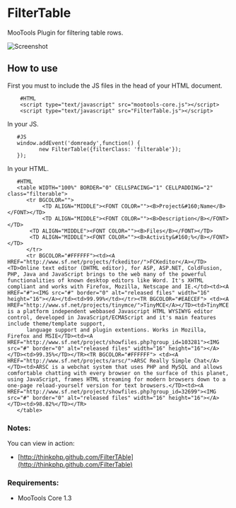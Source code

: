 FilterTable
====================

MooTools Plugin for filtering table rows.

![Screenshot](http://farm5.static.flickr.com/4108/5206678055_1bcc1d854c_b.jpg)

How to use
----------

First you must to include the JS files in the head of your HTML document.

        #HTML
        <script type="text/javascript" src="mootools-core.js"></script>
        <script type="text/javascript" src="FilterTable.js"></script>

In your JS.

       #JS
       window.addEvent('domready',function() {
              new FilterTable({filterClass: 'filterable'});
       });

In your HTML.

       #HTML
       <table WIDTH="100%" BORDER="0" CELLSPACING="1" CELLPADDING="2" class="filterable">
          <tr BGCOLOR="">
               <TD ALIGN="MIDDLE"><FONT COLOR=""><B>Project&#160;Name</B></FONT></TD>
               <TD ALIGN="MIDDLE"><FONT COLOR=""><B>Description</B></FONT></TD>
		   <TD ALIGN="MIDDLE"><FONT COLOR=""><B>Files</B></FONT></TD>
		   <TD ALIGN="MIDDLE"><FONT COLOR=""><B>Activity&#160;%</B></FONT></TD>
          </tr>
          <tr BGCOLOR="#FFFFFF"><td><A HREF="http://www.sf.net/projects/fckeditor/">FCKeditor</A></TD><TD>Online text editor (DHTML editor), for ASP, ASP.NET, ColdFusion, PHP, Java and JavaScript brings to the web many of the powerful functionalities of known desktop editors like Word. It's XHTML compliant and works with Firefox, Mozilla, Netscape and IE.</td><td><A HREF="#"><IMG src="#" border="0" alt="released files" width="16" height="16"></A></td><td>99.99%</td></tr><TR BGCOLOR="#EAECEF"> <td><A HREF="http://www.sf.net/projects/tinymce/">TinyMCE</A></TD><td>TinyMCE is a platform independent webbased Javascript HTML WYSIWYG editor control, developed in JavaScript/ECMAScript and it's main features include theme/template support, 
          language support and plugin extentions. Works in Mozilla, Firefox and MSIE</TD><td><A HREF="http://www.sf.net/project/showfiles.php?group_id=103281"><IMG src="#" border="0" alt="released files" width="16" height="16"></A></TD><td>99.35%</TD></TR><TR BGCOLOR="#FFFFFF"> <td><A HREF="http://www.sf.net/projects/arsc/">ARSC Really Simple Chat</A></TD><td>ARSC is a webchat system that uses PHP and MySQL and allows comfortable chatting with every browser on the surface of this planet, using JavaScript, frames HTML streaming for modern browsers down to a one-page reload-yourself version for text browsers.</TD><td><A HREF="http://www.sf.net/project/showfiles.php?group_id=32699"><IMG src="#" border="0" alt="released files" width="16" height="16"></A></TD><td>98.82%</TD></TR>
       </table>

### Notes:

You can view in action:

- [http://thinkphp.github.com/FilterTAble](http://thinkphp.github.com/FilterTable)

### Requirements:

- MooTools Core 1.3